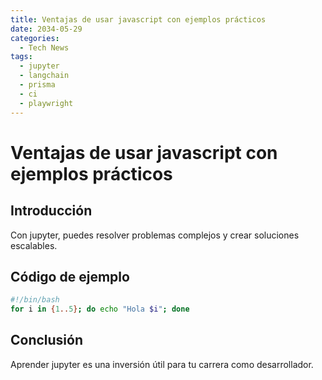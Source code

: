 ```yaml
---
title: Ventajas de usar javascript con ejemplos prácticos
date: 2034-05-29
categories:
  - Tech News
tags:
  - jupyter
  - langchain
  - prisma
  - ci
  - playwright
---
```


# Ventajas de usar javascript con ejemplos prácticos

## Introducción

Con jupyter, puedes resolver problemas complejos y crear soluciones escalables.

## Código de ejemplo

```bash
#!/bin/bash
for i in {1..5}; do echo "Hola $i"; done
```

## Conclusión

Aprender jupyter es una inversión útil para tu carrera como desarrollador.